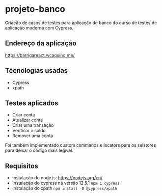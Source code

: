# projeto-banco
Criação de casos de testes para aplicação de banco do curso de testes de aplicação moderna com Cypress.

## Endereço da aplicação
https://barrigareact.wcaquino.me/

## Técnologias usadas
- Cypress
- xpath

## Testes aplicados
- Criar conta
- Atualizar conta
- Criar uma transação
- Verificar o saldo
- Remover uma conta

Foi também implementado custom commands e locators para os selstores para deixar o código mais legível.

## Requisitos
- Instalação do node.js: https://nodejs.org/en/
- Instalação do cypress na versão 12.5.1 ```npm i cypress```
- Instalação do xpath ```npm install -D @cypress/xpath```

